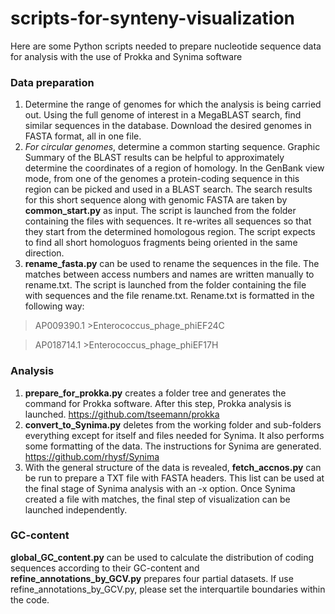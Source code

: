 # scripts-for-synteny-visualization
Here are some Python scripts needed to prepare nucleotide sequence data for analysis with the use of Prokka and Synima software

### Data preparation
1. Determine the range of genomes for which the analysis is being carried out. Using the full genome of interest in a MegaBLAST search, find similar sequences in the database. Download the desired genomes in FASTA format, all in one file.
2. *For circular genomes*, determine a common starting sequence. Graphic Summary of the BLAST results can be helpful to approximately determine the coordinates of a region of homology. In the GenBank view mode, from one of the genomes a protein-coding sequence in this region can be picked and used in a BLAST search. The search results for this short sequence along with genomic FASTA are taken by **common_start.py** as input. The script is launched from the folder containing the files with sequences. It re-writes all sequences so that they start from the determined homologous region. The script expects to find all short homologuos fragments being oriented in the same direction.
3. **rename_fasta.py** can be used to rename the sequences in the file. The matches between access numbers and names are written manually to rename.txt. The script is launched from the folder containing the file with sequences and the file rename.txt. Rename.txt is formatted in the following way:

>AP009390.1	>Enterococcus_phage_phiEF24C

>AP018714.1	>Enterococcus_phage_phiEF17H

### Analysis
1. **prepare_for_prokka.py** creates a folder tree and generates the command for Prokka software. After this step, Prokka analysis is launched. https://github.com/tseemann/prokka
2. **convert_to_Synima.py** deletes from the working folder and sub-folders everything except for itself and files needed for Synima. It also performs some formatting of the data. The instructions for Synima are generated. https://github.com/rhysf/Synima
3. With the general structure of the data is revealed, **fetch_accnos.py** can be run to prepare a TXT file with FASTA headers. This list can be used at the final stage of Synima analysis with an -x option. Once Synima created a file with matches, the final step of visualization can be launched independently.

### GC-content
**global_GC_content.py** can be used to calculate the distribution of coding sequences according to their GC-content and **refine_annotations_by_GCV.py** prepares four partial datasets. If use refine_annotations_by_GCV.py, please set the interquartile boundaries within the code.  

